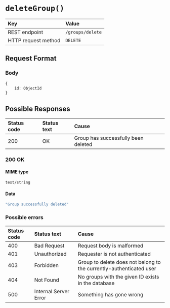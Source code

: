 # `deleteGroup()`

| Key                 | Value            |
| :------------------ | :--------------- |
| REST endpoint       | `/groups/delete` |
| HTTP request method | `DELETE`         |

## Request Format

### Body

```typescript
{
    id: ObjectId
}
```

## Possible Responses

| Status code | Status text | Cause                               |
| :---------- | :---------- | :---------------------------------- |
| 200         | OK          | Group has successfully been deleted |

### 200 OK

#### MIME type

`text/string`

#### Data

```typescript
"Group successfully deleted"
```

### Possible errors

| Status code | Status text           | Cause                                                               |
| :---------- | :-------------------- | :------------------------------------------------------------------ |
| 400         | Bad Request           | Request body is malformed                                           |
| 401         | Unauthorized          | Requester is not authenticated                                      |
| 403         | Forbidden             | Group to delete does not belong to the currently-authenticated user |
| 404         | Not Found             | No groups with the given ID exists in the database                  |
| 500         | Internal Server Error | Something has gone wrong                           |
